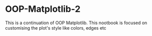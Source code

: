 # OOP-Matplotlib-2
This is a continuation of OOP Matplotlib.
This nootbook is focused on customising the plot's style like colors, edges etc
